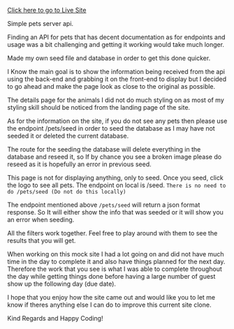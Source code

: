 <!-- Notes to those that are reading -->

<!-- Link to Live Site -->
[Click here to go to Live Site](https://ccg-pets.herokuapp.com/)

<!-- about getting an api -->
Simple pets server api.

Finding an API for pets that has decent documentation as for endpoints and usage was a bit challenging and getting it working would take much longer.

Made my own seed file and database in order to get this done quicker.


<!-- about the styling -->
I Know the main goal is to show the information being received from the api using the back-end and grabbing it on the front-end to display but I decided to go ahead and make the page look as close to the original as possible.

The details page for the animals I did not do much styling on as most of my styling skill should be noticed from the landing page of the site.


<!-- Seeding the Database with dummy data -->
As for the information on the site, if you do not see any pets then please use the endpoint /pets/seed in order to seed the database as I may have not seeded it or deleted the current database.


The route for the seeding the database will delete everything in the database and reseed it, so If by chance you see a broken image please do reseed as it is hopefully an error in previous seed.

<!-- seeding locally -->
This page is not for displaying anything, only to seed. Once you seed, click the logo to see all pets.
The endpoint on local is /seed. ```There is no need to do /pets/seed (Do not do this locally)```

<!-- seeding deployed -->
The endpoint mentioned above ``` /pets/seed ``` will return a json format response. So It will either show the info that was seeded or it will show you an error when seeding.


<!-- filters -->

All the filters work together. Feel free to play around with them to see the results that you will get.


<!-- time table -->
When working on this mock site I had a lot going on and did not have much time in the day to complete it and also have things planned for the next day. Therefore the work that you see is what I was able to complete throughout the day while getting things done before having a large number of guest show up the following day (due date).


<!-- final words -->
I hope that you enjoy how the site came out and would like you to let me know if theres anything else I can do to improve this current site clone.

Kind Regards and Happy Coding!
